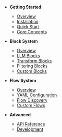 * **Getting Started**
  * [Overview](/)
  * [Installation](installation.md)
  * [Quick Start](quick-start.md)
  * [Core Concepts](concepts.md)

* **Block System**
  * [Overview](blocks/overview.md)
  * [LLM Blocks](blocks/llm-blocks.md)
  * [Transform Blocks](blocks/transform-blocks.md)
  * [Filtering Blocks](blocks/filtering-blocks.md)
  * [Custom Blocks](blocks/custom-blocks.md)

* **Flow System**
  * [Overview](flows/overview.md)
  * [YAML Configuration](flows/yaml-configuration.md)
  * [Flow Discovery](flows/discovery.md)
  * [Custom Flows](flows/custom-flows.md)

* **Advanced**
  * [API Reference](api-reference.md)
  * [Development](development.md)